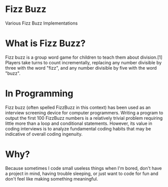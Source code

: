 # Fizz Buzz
Various Fizz Buzz Implementations

# What is Fizz Buzz?
Fizz buzz is a group word game for children to teach them about division.[1] Players take turns to count incrementally, replacing any number divisible by three with the word "fizz", and any number divisible by five with the word "buzz".

# In Programming
Fizz buzz (often spelled FizzBuzz in this context) has been used as an interview screening device for computer programmers. Writing a program to output the first 100 FizzBuzz numbers is a relatively trivial problem requiring little more than a loop and conditional statements. However, its value in coding interviews is to analyze fundamental coding habits that may be indicative of overall coding ingenuity.

# Why?
Because sometimes I code small useless things when I'm bored, don't have a project in mind, having trouble sleeping, or just want to code for fun and don't feel like making something meaningful.

